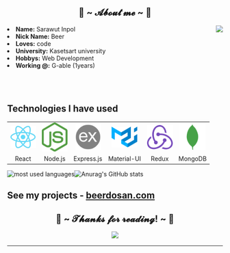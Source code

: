 <h2 align="center"> 🦊 ~ 𝓐𝓫𝓸𝓾𝓽 𝓶𝓮 ~ 🦊 </h2>
  <div align="center">
<img src="https://64.media.tumblr.com/e1f1c97123ae217eb731500e502e0083/tumblr_n9dxcikmIU1qc9zfzo7_r1_250.gif" align="right">
  </div>
<li>
 <b>Name:</b> Sarawut Inpol</li>
<li>
<b>Nick Name:</b> Beer
</li>
<li>
<b>Loves:</b> code
</li>
<li>
<b>University:</b> Kasetsart university 
</li>

<li>
<b>Hobbys:</b> Web Development
</li>
<li>
<b>Working @:</b> G-able (1years)
</li>
<br><br><br>

## Technologies I have used

<table >
	<tr align="center">
		<td >
			<img src="/.github/icons/react.png" width="60"/>
		</td>
		<td >
			<img src="/.github/icons/nodejs.svg" width="60"/>
		</td>
		<td >
			<img src="/.github/icons/expressjs.png" width="60"/>
		</td>
		<td>
			<img src="/.github/icons/materialui.svg" width="60"/>
		</td>
		<td >
			<img src="/.github/icons/redux.svg" width="60"/>
		</td>
		<td >
			<img src="/.github/icons/mongodb.svg" width="60"/>
		</td>
	</tr>
	<tr align="center">
		<td>React</td>
		<td>Node.js</td>
		<td>Express.js</td>
		<td>Material-UI</td>
		<td>Redux</td>
		<td>MongoDB</td>
	</tr>
</table>

<img align="left" src="https://github-readme-stats.vercel.app/api/top-langs?username=beerth21624&show_icons=true&locale=en&layout=compact&theme=radical" alt="most used languages" />

![Anurag's GitHub stats](https://github-readme-stats.vercel.app/api?username=beerth21624&theme=blue-green&show_icons=true)


## See my projects - [beerdosan.com](https://beerdosan.com/)

<h2 align="center">💖 ~ 𝓣𝓱𝓪𝓷𝓴𝓼 𝓯𝓸𝓻 𝓻𝓮𝓪𝓭𝓲𝓷𝓰! ~ 💖</h2>
<div align="center">
<img src="https://i.imgur.com/tzYKRfd.gif">
</div>
<hr>



<!--
**beerth21624/beerth21624** is a ✨ _special_ ✨ repository because its `README.md` (this file) appears on your GitHub profile.
Here are some ideas to get you started:
- 🔭 I’m currently working on ...
- 🌱 I’m currently learning ...
- 👯 I’m looking to collaborate on ...
- 🤔 I’m looking for help with ...
- 💬 Ask me about ...
- 📫 How to reach me: ...
- 😄 Pronouns: ...
- ⚡ Fun fact: ...
-->
